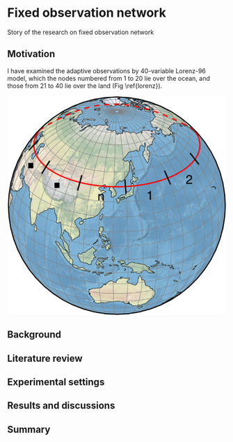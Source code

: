 # Fixed observation network

Story of the research on fixed observation network

## Motivation

I have examined the adaptive observations by 40-variable Lorenz-96 model, which the nodes numbered from 1 to 20 lie over the ocean, and those from 21 to 40 lie over the land (Fig \ref{lorenz}). 

![The illustration of 40-variable Lorenz-96 model \label{lorenz}](./fig/Lorenz96_40D.png)

## Background

## Literature review

## Experimental settings

## Results and discussions

## Summary
